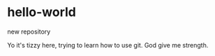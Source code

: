 # hello-world
new repository

Yo it's tizzy here, trying to learn how to use git. God give me strength.
